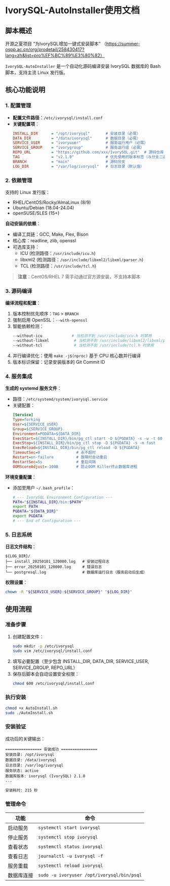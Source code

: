 
# IvorySQL-AutoInstaller使用文档

## 脚本概述
开源之夏项目 “为IvorySQL增加一键式安装脚本” （https://summer-ospp.ac.cn/org/prodetail/258430417?lang=zh&list=pro%EF%BC%89%E3%80%82）

`IvorySQL-AutoInstaller` 是一个自动化源码编译安装 IvorySQL 数据库的 Bash 脚本，支持主流 Linux 发行版。
## 核心功能说明

### 1. 配置管理
- **配置文件路径**：`/etc/ivorysql/install.conf`
- **关键配置项**：
  ```ini
  INSTALL_DIR      = "/opt/ivorysql"       # 安装目录（必需）
  DATA_DIR         = "/data/ivorysql"      # 数据目录（必需）
  SERVICE_USER     = "ivoryuser"           # 服务运行用户（必需）
  SERVICE_GROUP    = "ivorygroup"          # 服务运行组（必需）
  REPO_URL         = "https://github.com/xxx/IvorySQL.git"  # 源码仓库（必需）
  TAG              = "v2.1.0"              # 优先使用的版本标签（与分支二选一）
  BRANCH           = "main"                # 源码分支
  LOG_DIR          = "/var/log/ivorysql"   # 日志目录（默认值）
  ```

### 2. 依赖管理
支持的 Linux 发行版：
- RHEL/CentOS/Rocky/AlmaLinux (8/9)
- Ubuntu/Debian (18.04-24.04)
- openSUSE/SLES (15+)

**自动安装的依赖**：
- 编译工具链：GCC, Make, Flex, Bison
- 核心库：readline, zlib, openssl
- 可选库支持：
  - ICU (检测路径：`/usr/include/icu.h`)
  - libxml2 (检测路径：`/usr/include/libxml2/libxml/parser.h`)
  - TCL (检测路径：`/usr/include/tcl.h`)

> **注意**：CentOS/RHEL 7 需手动通过官方源安装，不支持本脚本

### 3. 源码编译
**编译流程和配置**：
1. 版本控制优先顺序：`TAG` > `BRANCH`
2. 强制启用 OpenSSL：`--with-openssl`
3. 智能依赖检测：
   ```bash
   --without-icu             # 当检测不到 /usr/include/icu.h 时禁用
   --without-libxml           # 当检测不到 /usr/include/libxml2/libxml/parser.h 时禁用
   --without-tcl              # 当检测不到 /usr/include/tcl.h 时禁用
   ```
4. 并行编译优化：使用 `make -j$(nproc)` 基于 CPU 核心数并行编译
5. 版本标识保留：记录安装版本的 Git Commit ID

### 4. 服务集成
**生成的 systemd 服务文件**：
- 路径：`/etc/systemd/system/ivorysql.service`
- 关键配置：
  ```ini
  [Service]
  Type=forking
  User=${SERVICE_USER}
  Group=${SERVICE_GROUP}
  Environment=PGDATA=${DATA_DIR}
  ExecStart=${INSTALL_DIR}/bin/pg_ctl start -D ${PGDATA} -s -w -t 60
  ExecStop=${INSTALL_DIR}/bin/pg_ctl stop -D ${PGDATA} -s -m fast
  ExecReload=${INSTALL_DIR}/bin/pg_ctl reload -D ${PGDATA}
  TimeoutSec=0                # 永不超时
  Restart=on-failure          # 故障时自动重启
  RestartSec=5s               # 重启间隔
  OOMScoreAdjust=-1000        # 防止OOM Killer终止数据库进程
  ```

**环境变量配置**：
- 添加至用户 `~/.bash_profile`：
  ```bash
  # --- IvorySQL Environment Configuration ---
  PATH="${INSTALL_DIR}/bin:$PATH"
  export PATH
  PGDATA="${DATA_DIR}"
  export PGDATA
  # --- End of Configuration ---
  ```

### 5. 日志系统
**日志文件结构**：
```
${LOG_DIR}/
├── install_20250101_120000.log   # 安装过程日志
├── error_20250101_120000.log     # 错误日志
└── postgresql.log                # 数据库运行日志（服务启动后生成）
```

**权限设置**：
```bash
chown -R "${SERVICE_USER}:${SERVICE_GROUP}" "${LOG_DIR}"
```

## 使用流程

### 准备步骤
1. 创建配置文件：
   ```bash
   sudo mkdir -p /etc/ivorysql
   sudo vim /etc/ivorysql/install.conf
   ```
2. 填写必要配置（至少包含 INSTALL_DIR, DATA_DIR, SERVICE_USER, SERVICE_GROUP, REPO_URL）
3. 保存后脚本会自动设置安全权限：
   ```bash
   chmod 600 /etc/ivorysql/install.conf
   ```

### 执行安装
```bash
chmod +x AutoInstall.sh
sudo ./AutoInstall.sh
```

### 安装验证
成功后的关键输出：
```text
================ 安装成功 ================
安装目录: /opt/ivorysql
数据目录: /data/ivorysql
日志目录: /var/log/ivorysql
服务状态: active
数据库版本: ivorysql (IvorySQL) 2.1.0
...

安装耗时: 215 秒
```

### 管理命令
| 功能 | 命令 |
|------|------|
| 启动服务 | `systemctl start ivorysql` |
| 停止服务 | `systemctl stop ivorysql` |
| 查看状态 | `systemctl status ivorysql` |
| 查看日志 | `journalctl -u ivorysql -f` |
| 服务重载 | `systemctl reload ivorysql` |
| 数据库连接 | `sudo -u ivoryuser /opt/ivorysql/bin/psql` |

